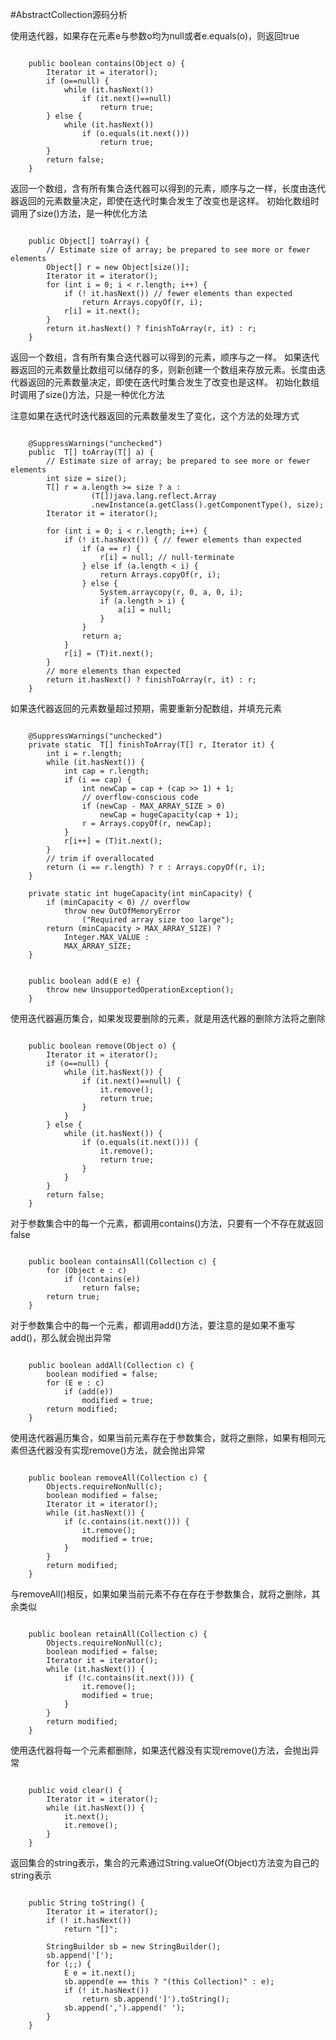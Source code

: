 #AbstractCollection源码分析

使用迭代器，如果存在元素e与参数o均为null或者e.equals(o)，则返回true
<pre><code>
    public boolean contains(Object o) {
        Iterator<E> it = iterator();
        if (o==null) {
            while (it.hasNext())
                if (it.next()==null)
                    return true;
        } else {
            while (it.hasNext())
                if (o.equals(it.next()))
                    return true;
        }
        return false;
    }
</code></pre>

返回一个数组，含有所有集合迭代器可以得到的元素，顺序与之一样，长度由迭代器返回的元素数量决定，即使在迭代时集合发生了改变也是这样。
初始化数组时调用了size()方法，是一种优化方法
<pre><code>
    public Object[] toArray() {
        // Estimate size of array; be prepared to see more or fewer elements
        Object[] r = new Object[size()];
        Iterator<E> it = iterator();
        for (int i = 0; i < r.length; i++) {
            if (! it.hasNext()) // fewer elements than expected
                return Arrays.copyOf(r, i);
            r[i] = it.next();
        }
        return it.hasNext() ? finishToArray(r, it) : r;
    }
</code></pre>

返回一个数组，含有所有集合迭代器可以得到的元素，顺序与之一样。
如果迭代器返回的元素数量比数组可以储存的多，则新创建一个数组来存放元素。长度由迭代器返回的元素数量决定，即使在迭代时集合发生了改变也是这样。
初始化数组时调用了size()方法，只是一种优化方法

注意如果在迭代时迭代器返回的元素数量发生了变化，这个方法的处理方式
<pre><code>
    @SuppressWarnings("unchecked")
    public <T> T[] toArray(T[] a) {
        // Estimate size of array; be prepared to see more or fewer elements
        int size = size();
        T[] r = a.length >= size ? a :
                  (T[])java.lang.reflect.Array
                  .newInstance(a.getClass().getComponentType(), size);
        Iterator<E> it = iterator();

        for (int i = 0; i < r.length; i++) {
            if (! it.hasNext()) { // fewer elements than expected
                if (a == r) {
                    r[i] = null; // null-terminate
                } else if (a.length < i) {
                    return Arrays.copyOf(r, i);
                } else {
                    System.arraycopy(r, 0, a, 0, i);
                    if (a.length > i) {
                        a[i] = null;
                    }
                }
                return a;
            }
            r[i] = (T)it.next();
        }
        // more elements than expected
        return it.hasNext() ? finishToArray(r, it) : r;
    }
</code></pre>

如果迭代器返回的元素数量超过预期，需要重新分配数组，并填充元素
<pre><code>
    @SuppressWarnings("unchecked")
    private static <T> T[] finishToArray(T[] r, Iterator<?> it) {
        int i = r.length;
        while (it.hasNext()) {
            int cap = r.length;
            if (i == cap) {
                int newCap = cap + (cap >> 1) + 1;
                // overflow-conscious code
                if (newCap - MAX_ARRAY_SIZE > 0)
                    newCap = hugeCapacity(cap + 1);
                r = Arrays.copyOf(r, newCap);
            }
            r[i++] = (T)it.next();
        }
        // trim if overallocated
        return (i == r.length) ? r : Arrays.copyOf(r, i);
    }

    private static int hugeCapacity(int minCapacity) {
        if (minCapacity < 0) // overflow
            throw new OutOfMemoryError
                ("Required array size too large");
        return (minCapacity > MAX_ARRAY_SIZE) ?
            Integer.MAX_VALUE :
            MAX_ARRAY_SIZE;
    }
</code></pre>

<pre><code>
    public boolean add(E e) {
        throw new UnsupportedOperationException();
    }
</code></pre>

使用迭代器遍历集合，如果发现要删除的元素，就是用迭代器的删除方法将之删除
<pre><code>
    public boolean remove(Object o) {
        Iterator<E> it = iterator();
        if (o==null) {
            while (it.hasNext()) {
                if (it.next()==null) {
                    it.remove();
                    return true;
                }
            }
        } else {
            while (it.hasNext()) {
                if (o.equals(it.next())) {
                    it.remove();
                    return true;
                }
            }
        }
        return false;
    }
</code></pre>

对于参数集合中的每一个元素，都调用contains()方法，只要有一个不存在就返回false
<pre><code>
    public boolean containsAll(Collection<?> c) {
        for (Object e : c)
            if (!contains(e))
                return false;
        return true;
    }
</code></pre>

对于参数集合中的每一个元素，都调用add()方法，要注意的是如果不重写add()，那么就会抛出异常
<pre><code>
    public boolean addAll(Collection<? extends E> c) {
        boolean modified = false;
        for (E e : c)
            if (add(e))
                modified = true;
        return modified;
    }
</code></pre>

使用迭代器遍历集合，如果当前元素存在于参数集合，就将之删除，如果有相同元素但迭代器没有实现remove()方法，就会抛出异常
<pre><code>
    public boolean removeAll(Collection<?> c) {
        Objects.requireNonNull(c);
        boolean modified = false;
        Iterator<?> it = iterator();
        while (it.hasNext()) {
            if (c.contains(it.next())) {
                it.remove();
                modified = true;
            }
        }
        return modified;
    }
</code></pre>

与removeAll()相反，如果如果当前元素不存在存在于参数集合，就将之删除，其余类似
<pre><code>
    public boolean retainAll(Collection<?> c) {
        Objects.requireNonNull(c);
        boolean modified = false;
        Iterator<E> it = iterator();
        while (it.hasNext()) {
            if (!c.contains(it.next())) {
                it.remove();
                modified = true;
            }
        }
        return modified;
    }
</code></pre>

使用迭代器将每一个元素都删除，如果迭代器没有实现remove()方法，会抛出异常
<pre><code>
    public void clear() {
        Iterator<E> it = iterator();
        while (it.hasNext()) {
            it.next();
            it.remove();
        }
    }
</code></pre>

返回集合的string表示，集合的元素通过String.valueOf(Object)方法变为自己的string表示
<pre><code>
    public String toString() {
        Iterator<E> it = iterator();
        if (! it.hasNext())
            return "[]";

        StringBuilder sb = new StringBuilder();
        sb.append('[');
        for (;;) {
            E e = it.next();
            sb.append(e == this ? "(this Collection)" : e);
            if (! it.hasNext())
                return sb.append(']').toString();
            sb.append(',').append(' ');
        }
    }
</code></pre>


